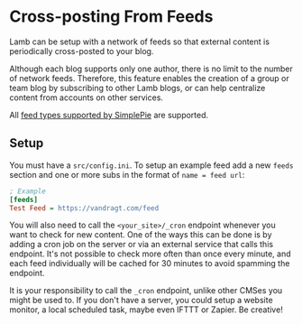 # Cross-posting From Feeds

Lamb can be setup with a network of feeds so that external content is periodically cross-posted to your blog.

Although each blog supports only one author, there is no limit to the number of network feeds. Therefore, this feature
enables the creation of a group or team blog by subscribing to other Lamb blogs, or can help centralize content
from accounts on other services.

All [feed types supported by SimplePie](https://www.simplepie.org/wiki/faq/what_versions_of_rss_or_atom_do_you_support)
are supported.

## Setup

You must have a `src/config.ini`. To setup an example feed add a new `feeds` section and one or more subs
in the format of `name = feed url`:

```ini
; Example 
[feeds]
Test Feed = https://vandragt.com/feed
```

You will also need to call the `<your_site>/_cron` endpoint whenever you want to check for new content. One of the ways
this can be done is by adding a cron job on the server or via an external service that calls this endpoint.
It's not possible to check more often than once every minute, and each feed individually will be cached for 30 minutes
to avoid spamming the endpoint.

It is your responsibility to call the `_cron` endpoint, unlike other CMSes you might be used to. If you don't have a
server, you could setup a website monitor, a local scheduled task, maybe even IFTTT or Zapier. Be creative!
